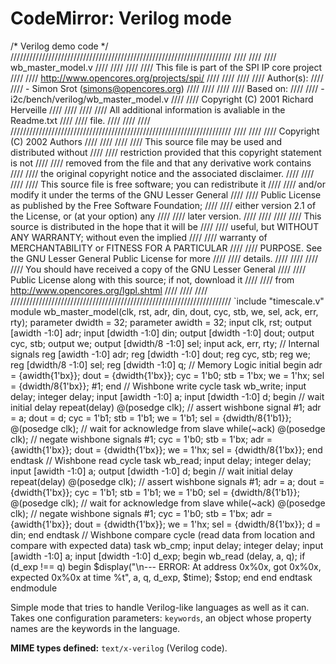 CodeMirror: Verilog mode
========================

/\* Verilog demo code \*/ ////////////////////////////////////////////////////////////////////// //// //// //// wb\_master\_model.v //// //// //// //// This file is part of the SPI IP core project //// //// http://www.opencores.org/projects/spi/ //// //// //// //// Author(s): //// //// - Simon Srot (simons@opencores.org) //// //// //// //// Based on: //// //// - i2c/bench/verilog/wb\_master\_model.v //// //// Copyright (C) 2001 Richard Herveille //// //// //// //// All additional information is avaliable in the Readme.txt //// //// file. //// //// //// ////////////////////////////////////////////////////////////////////// //// //// //// Copyright (C) 2002 Authors //// //// //// //// This source file may be used and distributed without //// //// restriction provided that this copyright statement is not //// //// removed from the file and that any derivative work contains //// //// the original copyright notice and the associated disclaimer. //// //// //// //// This source file is free software; you can redistribute it //// //// and/or modify it under the terms of the GNU Lesser General //// //// Public License as published by the Free Software Foundation; //// //// either version 2.1 of the License, or (at your option) any //// //// later version. //// //// //// //// This source is distributed in the hope that it will be //// //// useful, but WITHOUT ANY WARRANTY; without even the implied //// //// warranty of MERCHANTABILITY or FITNESS FOR A PARTICULAR //// //// PURPOSE. See the GNU Lesser General Public License for more //// //// details. //// //// //// //// You should have received a copy of the GNU Lesser General //// //// Public License along with this source; if not, download it //// //// from http://www.opencores.org/lgpl.shtml //// //// //// ////////////////////////////////////////////////////////////////////// \`include "timescale.v" module wb\_master\_model(clk, rst, adr, din, dout, cyc, stb, we, sel, ack, err, rty); parameter dwidth = 32; parameter awidth = 32; input clk, rst; output \[awidth -1:0\] adr; input \[dwidth -1:0\] din; output \[dwidth -1:0\] dout; output cyc, stb; output we; output \[dwidth/8 -1:0\] sel; input ack, err, rty; // Internal signals reg \[awidth -1:0\] adr; reg \[dwidth -1:0\] dout; reg cyc, stb; reg we; reg \[dwidth/8 -1:0\] sel; reg \[dwidth -1:0\] q; // Memory Logic initial begin adr = {awidth{1'bx}}; dout = {dwidth{1'bx}}; cyc = 1'b0; stb = 1'bx; we = 1'hx; sel = {dwidth/8{1'bx}}; \#1; end // Wishbone write cycle task wb\_write; input delay; integer delay; input \[awidth -1:0\] a; input \[dwidth -1:0\] d; begin // wait initial delay repeat(delay) @(posedge clk); // assert wishbone signal \#1; adr = a; dout = d; cyc = 1'b1; stb = 1'b1; we = 1'b1; sel = {dwidth/8{1'b1}}; @(posedge clk); // wait for acknowledge from slave while(~ack) @(posedge clk); // negate wishbone signals \#1; cyc = 1'b0; stb = 1'bx; adr = {awidth{1'bx}}; dout = {dwidth{1'bx}}; we = 1'hx; sel = {dwidth/8{1'bx}}; end endtask // Wishbone read cycle task wb\_read; input delay; integer delay; input \[awidth -1:0\] a; output \[dwidth -1:0\] d; begin // wait initial delay repeat(delay) @(posedge clk); // assert wishbone signals \#1; adr = a; dout = {dwidth{1'bx}}; cyc = 1'b1; stb = 1'b1; we = 1'b0; sel = {dwidth/8{1'b1}}; @(posedge clk); // wait for acknowledge from slave while(~ack) @(posedge clk); // negate wishbone signals \#1; cyc = 1'b0; stb = 1'bx; adr = {awidth{1'bx}}; dout = {dwidth{1'bx}}; we = 1'hx; sel = {dwidth/8{1'bx}}; d = din; end endtask // Wishbone compare cycle (read data from location and compare with expected data) task wb\_cmp; input delay; integer delay; input \[awidth -1:0\] a; input \[dwidth -1:0\] d\_exp; begin wb\_read (delay, a, q); if (d\_exp !== q) begin $display("\\n--- ERROR: At address 0x%0x, got 0x%0x, expected 0x%0x at time %t", a, q, d\_exp, $time); $stop; end end endtask endmodule

Simple mode that tries to handle Verilog-like languages as well as it can. Takes one configuration parameters: `keywords`, an object whose property names are the keywords in the language.

**MIME types defined:** `text/x-verilog` (Verilog code).
